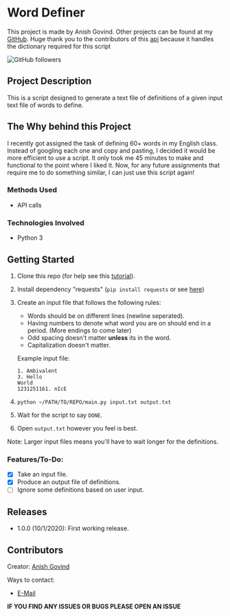 # Word Definer
This project is made by Anish Govind. Other projects can be found at my [GitHub](https://github.com/anishg24).
Huge thank you to the contributors of this [api](https://github.com/meetDeveloper/googleDictionaryAPI) because it handles the dictionary required for this script

![GitHub followers](https://img.shields.io/github/followers/anishg24?label=Follow&style=social)

## Project Description
This is a script designed to generate a text file of definitions of a given input text file of words to define.

## The Why behind this Project
I recently got assigned the task of defining 60+ words in my English class. Instead of googling each one and copy and pasting,
I decided it would be more efficient to use a script. It only took me 45 minutes to make and functional to the point where I liked it.
Now, for any future assignments that require me to do something similar, I can just use this script again!

### Methods Used
* API calls 

### Technologies Involved
* Python 3

## Getting Started
1. Clone this repo (for help see this [tutorial](https://help.github.com/articles/cloning-a-repository/)).
2. Install dependency "requests" (`pip install requests` or see [here](https://requests.readthedocs.io/en/master/user/install/#install))
3. Create an input file that follows the following rules:
   - Words should be on different lines (newline seperated).
   - Having numbers to denote what word you are on should end in a period. (More endings to come later)
   - Odd spacing doesn't matter **unless** its in the word.
   - Capitalization doesn't matter.
   
   Example input file:
   ```
   1. Ambivalent
   3. Hello
   World
   1231251161. nIcE
   ```
3. `python ~/PATH/TO/REPO/main.py input.txt output.txt`
4. Wait for the script to say `DONE`.
5. Open `output.txt` however you feel is best.

Note: Larger input files means you'll have to wait longer for the definitions.

### Features/To-Do:
- [x] Take an input file.
- [x] Produce an output file of definitions.
- [ ] Ignore some definitions based on user input.

## Releases
- 1.0.0 (10/1/2020): First working release.

## Contributors
Creator: [Anish Govind](https://github.com/anishg24)

Ways to contact:
* [E-Mail](anishg24@gmail.com)

**IF YOU FIND ANY ISSUES OR BUGS PLEASE OPEN AN ISSUE**
